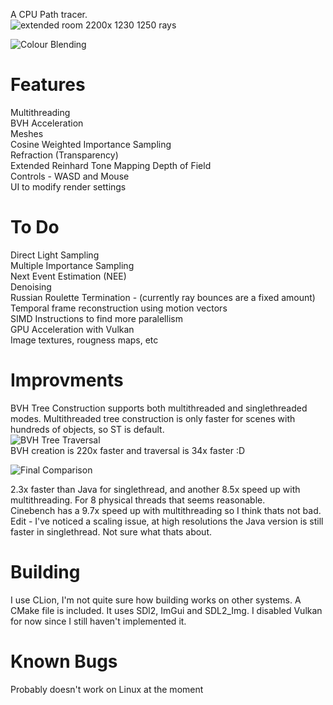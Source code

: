 A CPU Path tracer.  
![extended room 2200x 1230 1250 rays](https://github.com/user-attachments/assets/8e964ffb-353f-4e80-96f5-4a1bc75527e2)  
  
![Colour Blending](https://github.com/user-attachments/assets/52769a1a-4fc1-4780-a5b2-9bcc7b07af49)
  
# Features  
Multithreading  
BVH Acceleration  
Meshes  
Cosine Weighted Importance Sampling  
Refraction (Transparency)  
Extended Reinhard Tone Mapping
Depth of Field  
Controls - WASD and Mouse  
UI to modify render settings  

# To Do  
Direct Light Sampling  
Multiple Importance Sampling  
Next Event Estimation (NEE)  
Denoising  
Russian Roulette Termination - (currently ray bounces are a fixed amount)  
Temporal frame reconstruction using motion vectors  
SIMD Instructions to find more paralellism  
GPU Acceleration with Vulkan  
Image textures, rougness maps, etc  

# Improvments
BVH Tree Construction supports both multithreaded and singlethreaded modes. Multithreaded tree construction is only faster for scenes with hundreds of objects, so ST is default.  
![BVH Tree Traversal](https://github.com/user-attachments/assets/e06606b0-830a-4ddc-aae1-cfbb3a9738b1)  
BVH creation is 220x faster and traversal is 34x faster :D  

![Final Comparison](https://github.com/user-attachments/assets/3e9d3384-3d5c-4127-9571-634cd8c5d133)  

2.3x faster than Java for singlethread, and another 8.5x speed up with multithreading. For 8 physical threads that seems reasonable.  
Cinebench has a 9.7x speed up with multithreading so I think thats not bad.  
Edit - I've noticed a scaling issue, at high resolutions the Java version is still faster in singlethread. Not sure what thats about.

# Building  
I use CLion, I'm not quite sure how building works on other systems. A CMake file is included.
It uses SDl2, ImGui and SDL2_Img. I disabled Vulkan for now since I still haven't implemented it.

# Known Bugs  
Probably doesn't work on Linux at the moment
